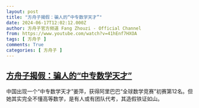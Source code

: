 ```yaml
---
layout: post
title: "方舟子揭假：骗人的“中专数学天才”"
date: 2024-06-17T12:02:12.000Z
author: 方舟子官方频道 Fang Zhouzi - Official Channel
from: https://www.youtube.com/watch?v=41hEnf7HXOA
tags: [ 方舟子 ]
comments: True
categories: [ 方舟子 ]
---
```

<!--1718625732000-->
[方舟子揭假：骗人的“中专数学天才”](https://www.youtube.com/watch?v=41hEnf7HXOA)
------

<div>
中国出现一个“中专数学天才”姜萍，获得阿里巴巴“全球数学竞赛”初赛第12名。但她其实完全不懂高等数学，是有人或有团队代考，其造假铁证如山。
</div>

